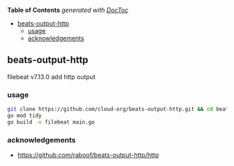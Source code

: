 <!-- START doctoc generated TOC please keep comment here to allow auto update -->
<!-- DON'T EDIT THIS SECTION, INSTEAD RE-RUN doctoc TO UPDATE -->
**Table of Contents**  *generated with [DocToc](https://github.com/thlorenz/doctoc)*

- [beats-output-http](#beats-output-http)
  - [usage](#usage)
  - [acknowledgements](#acknowledgements)

<!-- END doctoc generated TOC please keep comment here to allow auto update -->

## beats-output-http

filebeat v7.13.0 add http output

### usage

```sh
git clone https://github.com/cloud-org/beats-output-http.git && cd beats-output-http
go mod tidy
go build -o filebeat main.go
```

### acknowledgements

- https://github.com/raboof/beats-output-http/http
